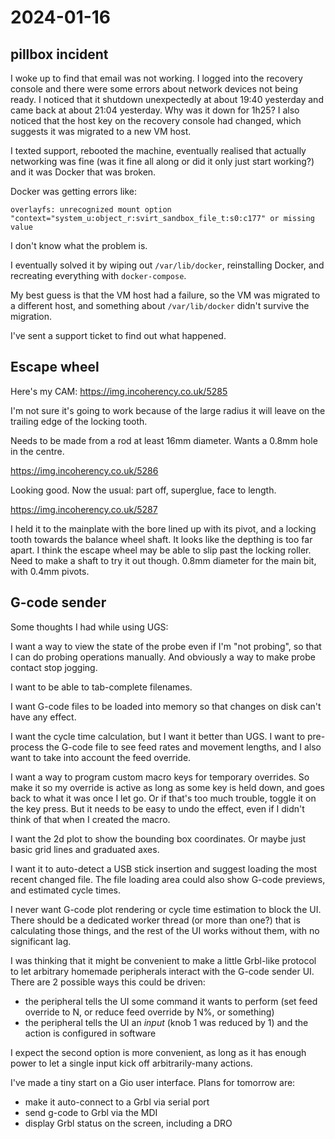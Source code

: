 # 2024-01-16

## pillbox incident

I woke up to find that email was not working. I logged into the recovery console and there were some errors about
network devices not being ready. I noticed that it shutdown unexpectedly at about 19:40 yesterday and came back at
about 21:04 yesterday. Why was it down for 1h25? I also noticed that the host key on the recovery console had
changed, which suggests it was migrated to a new VM host.

I texted support, rebooted the machine, eventually realised that actually networking
was fine (was it fine all along or did it only just start working?) and it was Docker that was broken.

Docker was getting errors like:

    overlayfs: unrecognized mount option "context="system_u:object_r:svirt_sandbox_file_t:s0:c177" or missing value

I don't know what the problem is.

I eventually solved it by wiping out `/var/lib/docker`, reinstalling Docker, and recreating everything with `docker-compose`.

My best guess is that the VM host had a failure, so the VM was migrated to a different host, and something about
`/var/lib/docker` didn't survive the migration.

I've sent a support ticket to find out what happened.

## Escape wheel

Here's my CAM: https://img.incoherency.co.uk/5285

I'm not sure it's going to work because of the large radius it will leave on the trailing edge of the locking
tooth.

Needs to be made from a rod at least 16mm diameter. Wants a 0.8mm hole in the centre.

https://img.incoherency.co.uk/5286

Looking good. Now the usual: part off, superglue, face to length.

https://img.incoherency.co.uk/5287

I held it to the mainplate with the bore lined up with its pivot, and a locking tooth towards the balance wheel
shaft. It looks like the depthing is too far apart. I think the escape wheel may be able to slip past the locking
roller. Need to make a shaft to try it out though. 0.8mm diameter for the main bit, with 0.4mm pivots.

## G-code sender

Some thoughts I had while using UGS:

I want a way to view the state of the probe even if I'm "not probing", so that I can do probing
operations manually. And obviously a way to make probe contact stop jogging.

I want to be able to tab-complete filenames.

I want G-code files to be loaded into memory so that changes on disk can't have any effect.

I want the cycle time calculation, but I want it better than UGS. I want to pre-process the G-code
file to see feed rates and movement lengths, and I also want to take into account the feed override.

I want a way to program custom macro keys for temporary overrides. So make it so my override
is active as long as some key is held down, and goes back to what it was once I let go. Or
if that's too much trouble, toggle it on the key press. But it needs to be easy to undo the effect, even
if I didn't think of that when I created the macro.

I want the 2d plot to show the bounding box coordinates. Or maybe just basic grid lines and graduated axes.

I want it to auto-detect a USB stick insertion and suggest loading the most recent changed file.
The file loading area could also show G-code previews, and estimated cycle times.

I never want G-code plot rendering or cycle time estimation to block the UI. There should be a dedicated worker
thread (or more than one?) that is calculating those things, and the rest of the UI works without them,
with no significant lag.

I was thinking that it might be convenient to make a little Grbl-like protocol to let arbitrary homemade peripherals interact
with the G-code sender UI. There are 2 possible ways this could be driven:

 * the peripheral tells the UI some command it wants to perform (set feed override to N, or reduce feed override by N%, or something)
 * the peripheral tells the UI an *input* (knob 1 was reduced by 1) and the action is configured in software

I expect the second option is more convenient, as long as it has enough power to let a single input kick off arbitrarily-many
actions.

I've made a tiny start on a Gio user interface. Plans for tomorrow are:

 * make it auto-connect to a Grbl via serial port
 * send g-code to Grbl via the MDI
 * display Grbl status on the screen, including a DRO
